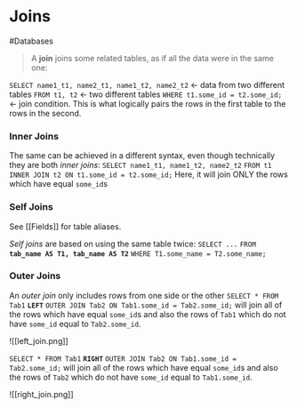 # Joins
#Databases 

> A **join** joins some related tables, as if all the data were in the same one:

`SELECT name1_t1, name2_t1, name1_t2, name2_t2` <- data from two different tables
`FROM t1, t2` <- two different tables
`WHERE t1.some_id = t2.some_id;` <- join condition. This is what logically pairs the rows in the first table to the rows in the second.

### Inner Joins

The same can be achieved in a different syntax, even though technically they are both *inner joins*:
`SELECT name1_t1, name1_t2, name2_t2`
`FROM t1`
`INNER JOIN t2 ON t1.some_id = t2.some_id;`
Here, it will join ONLY the rows which have equal `some_id`s

### Self Joins

See [[Fields]] for table aliases.

*Self joins* are based on using the same table twice:
`SELECT ...`
`FROM` **`tab_name AS T1, tab_name AS T2`**
`WHERE T1.some_name = T2.some_name;`

### Outer Joins
  
 An *outer join*  only includes rows from one side or the other
`SELECT * FROM Tab1`
  **`LEFT`** `OUTER JOIN Tab2 ON Tab1.some_id = Tab2.some_id;` will join all of the rows which have equal `some_id`s and also the rows of `Tab1` which do not have `some_id` equal to `Tab2.some_id`.

![[left_join.png]]

`SELECT * FROM Tab1`
  **`RIGHT`** `OUTER JOIN Tab2 ON Tab1.some_id = Tab2.some_id;` will join all of the rows which have equal `some_id`s and also the rows of `Tab2` which do not have `some_id` equal to `Tab1.some_id`.
  
  ![[right_join.png]]
